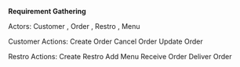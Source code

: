**Requirement Gathering**

Actors: Customer , Order , Restro , Menu

Customer Actions:
Create Order
Cancel Order
Update Order

Restro Actions:
Create Restro
Add Menu
Receive Order
Deliver Order